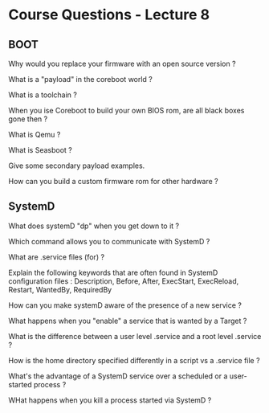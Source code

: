# Course Questions - Lecture 8

## BOOT

Why would you replace your firmware with an open source version ?
>
What is a "payload" in the coreboot world ?
>
What is a toolchain ?
>
When you ise Coreboot to build your own BIOS rom, are all black boxes gone then ?
>
What is Qemu ?
>
What is Seasboot ?
>
Give some secondary payload examples.
>
How can you build a custom firmware rom for other hardware ?
>

## SystemD

What does systemD "dp" when you get down to it ?
>
Which command allows you to communicate with SystemD ?
>
What are .service files (for) ?
>
Explain the following keywords that are often found in SystemD configuration files : Description, Before, After, ExecStart, ExecReload, Restart, WantedBy, RequiredBy
>
How can you make systemD aware of the presence of a new service ?
>
What happens when you "enable" a service that is wanted by a Target ?
>
What is the difference between a user level .service and a root level .service ?
>
How is the home directory specified differently in a script vs a .service file ?
>
What's the advantage of a SystemD service over a scheduled or a user-started process ?
>
WHat happens when you kill a process started via SystemD ?
>
